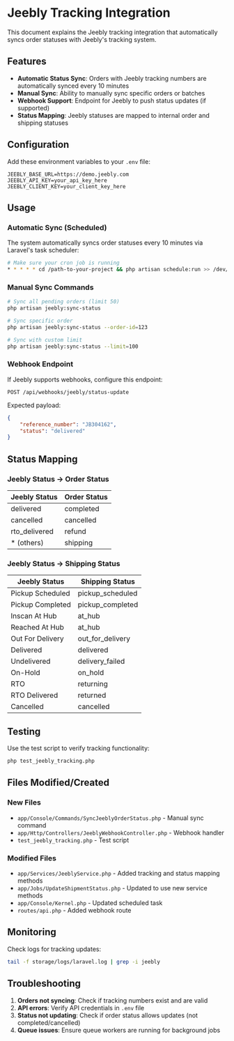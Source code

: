 # Jeebly Tracking Integration

This document explains the Jeebly tracking integration that automatically syncs order statuses with Jeebly's tracking system.

## Features

- **Automatic Status Sync**: Orders with Jeebly tracking numbers are automatically synced every 10 minutes
- **Manual Sync**: Ability to manually sync specific orders or batches
- **Webhook Support**: Endpoint for Jeebly to push status updates (if supported)
- **Status Mapping**: Jeebly statuses are mapped to internal order and shipping statuses

## Configuration

Add these environment variables to your `.env` file:

```env
JEEBLY_BASE_URL=https://demo.jeebly.com
JEEBLY_API_KEY=your_api_key_here
JEEBLY_CLIENT_KEY=your_client_key_here
```

## Usage

### Automatic Sync (Scheduled)

The system automatically syncs order statuses every 10 minutes via Laravel's task scheduler:

```bash
# Make sure your cron job is running
* * * * * cd /path-to-your-project && php artisan schedule:run >> /dev/null 2>&1
```

### Manual Sync Commands

```bash
# Sync all pending orders (limit 50)
php artisan jeebly:sync-status

# Sync specific order
php artisan jeebly:sync-status --order-id=123

# Sync with custom limit
php artisan jeebly:sync-status --limit=100
```

### Webhook Endpoint

If Jeebly supports webhooks, configure this endpoint:

```
POST /api/webhooks/jeebly/status-update
```

Expected payload:
```json
{
    "reference_number": "JB304162",
    "status": "delivered"
}
```

## Status Mapping

### Jeebly Status → Order Status

| Jeebly Status | Order Status |
|---------------|--------------|
| delivered | completed |
| cancelled | cancelled |
| rto_delivered | refund |
| * (others) | shipping |

### Jeebly Status → Shipping Status

| Jeebly Status | Shipping Status |
|---------------|-----------------|
| Pickup Scheduled | pickup_scheduled |
| Pickup Completed | pickup_completed |
| Inscan At Hub | at_hub |
| Reached At Hub | at_hub |
| Out For Delivery | out_for_delivery |
| Delivered | delivered |
| Undelivered | delivery_failed |
| On-Hold | on_hold |
| RTO | returning |
| RTO Delivered | returned |
| Cancelled | cancelled |

## Testing

Use the test script to verify tracking functionality:

```bash
php test_jeebly_tracking.php
```

## Files Modified/Created

### New Files
- `app/Console/Commands/SyncJeeblyOrderStatus.php` - Manual sync command
- `app/Http/Controllers/JeeblyWebhookController.php` - Webhook handler
- `test_jeebly_tracking.php` - Test script

### Modified Files
- `app/Services/JeeblyService.php` - Added tracking and status mapping methods
- `app/Jobs/UpdateShipmentStatus.php` - Updated to use new service methods
- `app/Console/Kernel.php` - Updated scheduled task
- `routes/api.php` - Added webhook route

## Monitoring

Check logs for tracking updates:

```bash
tail -f storage/logs/laravel.log | grep -i jeebly
```

## Troubleshooting

1. **Orders not syncing**: Check if tracking numbers exist and are valid
2. **API errors**: Verify API credentials in `.env` file
3. **Status not updating**: Check if order status allows updates (not completed/cancelled)
4. **Queue issues**: Ensure queue workers are running for background jobs